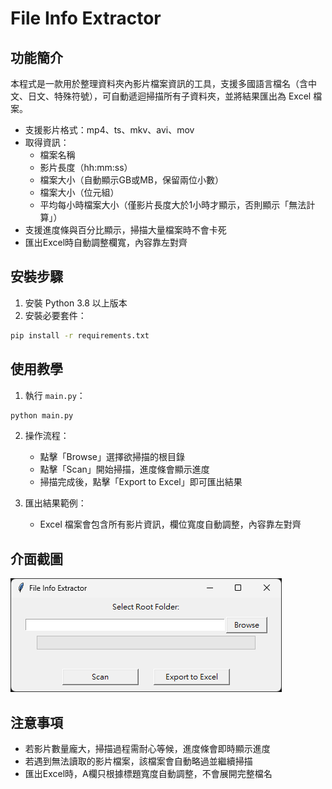 # File Info Extractor

## 功能簡介

本程式是一款用於整理資料夾內影片檔案資訊的工具，支援多國語言檔名（含中文、日文、特殊符號），可自動遞迴掃描所有子資料夾，並將結果匯出為 Excel 檔案。

- 支援影片格式：mp4、ts、mkv、avi、mov
- 取得資訊：
  - 檔案名稱
  - 影片長度（hh:mm:ss）
  - 檔案大小（自動顯示GB或MB，保留兩位小數）
  - 檔案大小（位元組）
  - 平均每小時檔案大小（僅影片長度大於1小時才顯示，否則顯示「無法計算」）
- 支援進度條與百分比顯示，掃描大量檔案時不會卡死
- 匯出Excel時自動調整欄寬，內容靠左對齊

## 安裝步驟

1. 安裝 Python 3.8 以上版本
2. 安裝必要套件：

```bash
pip install -r requirements.txt
```

## 使用教學

1. 執行 `main.py`：

```bash
python main.py
```

2. 操作流程：
   - 點擊「Browse」選擇欲掃描的根目錄
   - 點擊「Scan」開始掃描，進度條會顯示進度
   - 掃描完成後，點擊「Export to Excel」即可匯出結果

3. 匯出結果範例：
   - Excel 檔案會包含所有影片資訊，欄位寬度自動調整，內容靠左對齊

## 介面截圖

![介面截圖](images/screenshot.png)

## 注意事項

- 若影片數量龐大，掃描過程需耐心等候，進度條會即時顯示進度
- 若遇到無法讀取的影片檔案，該檔案會自動略過並繼續掃描
- 匯出Excel時，A欄只根據標題寬度自動調整，不會展開完整檔名